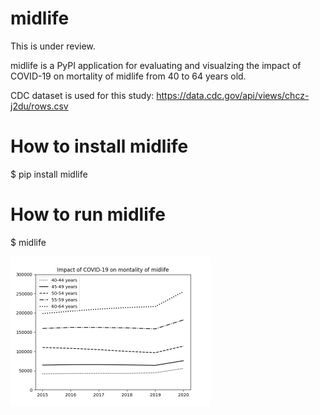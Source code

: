 # midlife
This is under review.

midlife is a PyPI application for evaluating and visualzing the impact of COVID-19 on mortality of midlife from 40 to 64 years old.

CDC dataset is used for this study:
https://data.cdc.gov/api/views/chcz-j2du/rows.csv


# How to install midlife
$ pip install midlife

# How to run midlife

$ midlife

<img src='https://github.com/ytakefuji/midlife/raw/main/midlife.png' width=320 height=240>
